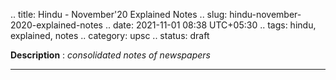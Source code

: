 .. title: Hindu - November'20 Explained Notes
.. slug: hindu-november-2020-explained-notes
.. date: 2021-11-01 08:38 UTC+05:30
.. tags: hindu, explained, notes
.. category: upsc
.. status: draft

**Description** : *consolidated notes of newspapers*

***
<!-- TEASER_END -->